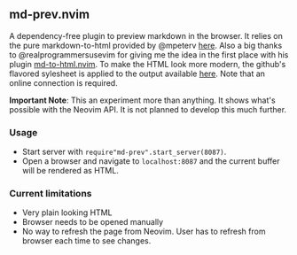 ## md-prev.nvim

A dependency-free plugin to preview markdown in the browser. It relies on the pure markdown-to-html provided by @mpeterv  [here](https://github.com/mpeterv/markdown). Also a big thanks to @realprogrammersusevim for giving me the idea in the first place with his plugin [md-to-html.nvim](https://github.com/realprogrammersusevim/md-to-html.nvim). To make the HTML look more modern, the github's flavored sylesheet is applied to the output available [here](https://github.com/sindresorhus/github-markdown-css). Note that an online connection is required.

**Important Note**: This an experiment more than anything. It shows what's possible with the Neovim API. It is not planned to develop this much further.

### Usage

* Start server with `require"md-prev".start_server(8087)`.
* Open a browser and navigate to `localhost:8087` and the current buffer will be rendered as HTML.

### Current limitations

* Very plain looking HTML
* Browser needs to be opened manually
* No way to refresh the page from Neovim. User has to refresh from browser each time to see changes.
